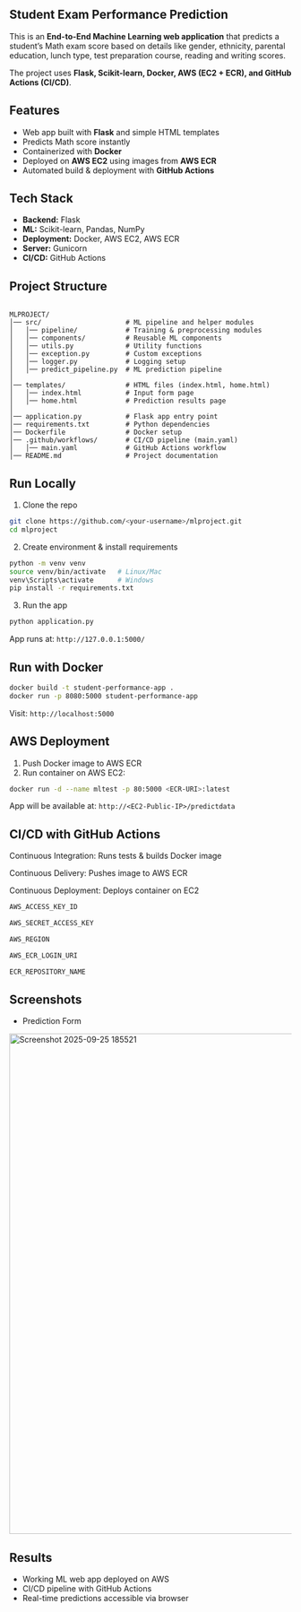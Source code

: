 
## Student Exam Performance Prediction

This is an **End-to-End Machine Learning web application** that predicts a student’s Math exam score based on details like gender, ethnicity, parental education, lunch type, test preparation course, reading and writing scores.  

The project uses **Flask, Scikit-learn, Docker, AWS (EC2 + ECR), and GitHub Actions (CI/CD)**.

##  Features
- Web app built with **Flask** and simple HTML templates  
- Predicts Math score instantly  
- Containerized with **Docker**  
- Deployed on **AWS EC2** using images from **AWS ECR**  
- Automated build & deployment with **GitHub Actions**


##  Tech Stack
- **Backend:** Flask  
- **ML:** Scikit-learn, Pandas, NumPy  
- **Deployment:** Docker, AWS EC2, AWS ECR  
- **Server:** Gunicorn  
- **CI/CD:** GitHub Actions  


##  Project Structure
```

MLPROJECT/  
│── src/                     # ML pipeline and helper modules  
│   │── pipeline/            # Training & preprocessing modules  
│   │── components/          # Reusable ML components  
│   │── utils.py             # Utility functions  
│   │── exception.py         # Custom exceptions  
│   │── logger.py            # Logging setup  
│   │── predict_pipeline.py  # ML prediction pipeline  
│  
│── templates/               # HTML files (index.html, home.html)  
│   │── index.html           # Input form page  
│   │── home.html            # Prediction results page  
│  
│── application.py           # Flask app entry point  
│── requirements.txt         # Python dependencies  
│── Dockerfile               # Docker setup  
│── .github/workflows/       # CI/CD pipeline (main.yaml)  
│   │── main.yaml            # GitHub Actions workflow  
│── README.md                # Project documentation  

```


##  Run Locally

1. Clone the repo  
````bash
git clone https://github.com/<your-username>/mlproject.git
cd mlproject
````


2. Create environment & install requirements

````bash
python -m venv venv
source venv/bin/activate   # Linux/Mac
venv\Scripts\activate      # Windows
pip install -r requirements.txt
````

3. Run the app

```bash
python application.py
```

App runs at: `http://127.0.0.1:5000/`



##  Run with Docker

```bash
docker build -t student-performance-app .
docker run -p 8080:5000 student-performance-app

```

Visit: `http://localhost:5000`



##  AWS Deployment

1. Push Docker image to AWS ECR
2. Run container on AWS EC2:

```bash
docker run -d --name mltest -p 80:5000 <ECR-URI>:latest
```

App will be available at:
`http://<EC2-Public-IP>/predictdata`

## CI/CD with GitHub Actions

Continuous Integration: Runs tests & builds Docker image

Continuous Delivery: Pushes image to AWS ECR

Continuous Deployment: Deploys container on EC2

```bash
AWS_ACCESS_KEY_ID

AWS_SECRET_ACCESS_KEY

AWS_REGION

AWS_ECR_LOGIN_URI

ECR_REPOSITORY_NAME
```

##  Screenshots

* Prediction Form
<img width="1901" height="893" alt="Screenshot 2025-09-25 185521" src="https://github.com/user-attachments/assets/4341ab99-58a0-4d41-8ebb-5a82c0d0c3ae" />


##  Results

* Working ML web app deployed on AWS
* CI/CD pipeline with GitHub Actions
* Real-time predictions accessible via browser


